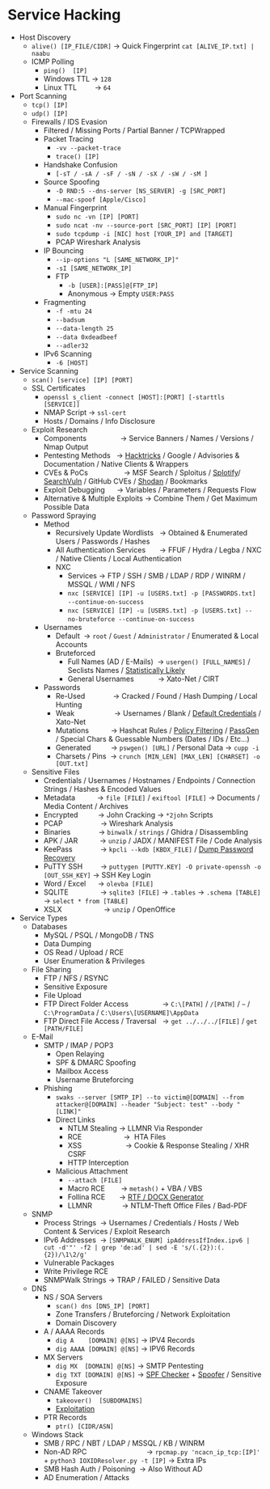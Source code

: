 # Service Hacking
*   Host Discovery
    *   `alive() [IP_FILE/CIDR]` → Quick Fingerprint `cat [ALIVE_IP.txt] | naabu`
    *   ICMP Polling
        *   `ping()  [IP]`
        *   Windows TTL → `128`
        *   Linux TTL         → `64`
*   Port Scanning
    *   `tcp() [IP]`
    *   `udp() [IP]`
    *   Firewalls / IDS Evasion
        *   Filtered / Missing Ports / Partial Banner / TCPWrapped
        *   Packet Tracing
            *   `-vv --packet-trace` 
            *   `trace() [IP]`
        *   Handshake Confusion
            *   `[-sT / -sA / -sF / -sN / -sX / -sW / -sM ]`
        *   Source Spoofing
            *   `-D RND:5 --dns-server [NS_SERVER] -g [SRC_PORT]`
            *   `--mac-spoof [Apple/Cisco]`
        *   Manual Fingerprint
            *   `sudo nc -vn [IP] [PORT]`
            *   `sudo ncat -nv --source-port [SRC_PORT] [IP] [PORT]`
            *   `sudo tcpdump -i [NIC] host [YOUR_IP] and [TARGET]`
            *   PCAP Wireshark Analysis
        *   IP Bouncing
            *   `--ip-options "L [SAME_NETWORK_IP]"`
            *   `-sI [SAME_NETWORK_IP]`
            *   FTP
                *   `-b [USER]:[PASS]@[FTP_IP]`
                *   Anonymous → Empty `USER:PASS`
        *   Fragmenting
            *   `-f -mtu 24`
            *   `--badsum` 
            *   `--data-length 25`
            *   `--data 0xdeadbeef`
            *   `--adler32` 
        *   IPv6 Scanning
            *   `-6 [HOST]`
*   Service Scanning
    *   `scan() [service] [IP] [PORT]`
    *   SSL Certificates
        *   `openssl s_client -connect [HOST]:[PORT] [-starttls [SERVICE]]`
        *   NMAP Script → `ssl-cert`
        *   Hosts / Domains / Info Disclosure
    *   Exploit Research
        *   Components                 → Service Banners / Names / Versions / Nmap Output
        *   Pentesting Methods   → [Hacktricks](https://book.hacktricks.xyz/network-services-pentesting/pentesting-web) / Google / Advisories & Documentation / Native Clients & Wrappers
        *   CVEs & PoCs                  → MSF Search / Sploitus / [Splotify](https://sploitify.haxx.it/#)/ [SearchVuln](https://search-vulns.com/) / GitHub CVEs / [Shodan](https://exploits.shodan.io/welcome) / Bookmarks
        *   Exploit Debugging      → Variables / Parameters / Requests Flow
        *   Alternative & Multiple Exploits → Combine Them / Get Maximum Possible Data
    *   Password Spraying
        *   Method
            *   Recursively Update Wordlists   → Obtained & Enumerated Users / Passwords / Hashes
            *   All Authentication Services       → FFUF / Hydra / Legba / NXC / Native Clients / Local Authentication
            *   NXC 
                *   Services → FTP / SSH / SMB / LDAP / RDP / WINRM / MSSQL / WMI / NFS
                *   `nxc [SERVICE] [IP] -u [USERS.txt] -p [PASSWORDS.txt] --continue-on-success`                           
                *   `nxc [SERVICE] [IP] -u [USERS.txt] -p [USERS.txt] --no-bruteforce --continue-on-success`  
        *   Usernames
            *   Default  → `root` / `Guest` / `Administrator` / Enumerated & Local Accounts
            *   Bruteforced
                *   Full Names (AD / E-Mails)  → `usergen() [FULL_NAMES]` / Seclists Names / [Statistically Likely](https://github.com/insidetrust/statistically-likely-usernames)
                *   General Usernames            → Xato-Net / CIRT
        *   Passwords
            *   Re-Used              → Cracked / Found / Hash Dumping / Local Hunting
            *   Weak                    → Usernames / Blank / [Default Credentials](https://book.hacktricks.xyz/generic-methodologies-and-resources/brute-force#default-credentials) / Xato-Net
            *   Mutations           → Hashcat Rules / [Policy Filtering](https://academy.hackthebox.com/module/57/section/506) / [PassGen](https://weakpass.com/tools/passgen) / Special Chars & Guessable Numbers (Dates / IDs / Etc…)
            *   Generated          → `pswgen() [URL]` / Personal Data → `cupp -i`
            *   Charsets / Pins  → `crunch [MIN_LEN] [MAX_LEN] [CHARSET] -o [OUT.txt]`
    *   Sensitive Files
        *   Credentials / Usernames / Hostnames / Endpoints / Connection Strings / Hashes & Encoded Values
        *   Metadata           → `file [FILE]` / `exiftool [FILE]` → Documents / Media Content / Archives
        *   Encrypted          → John Cracking → `*2john` Scripts
        *   PCAP                   → Wireshark Analysis
        *   Binaries              → `binwalk` / `strings` / Ghidra / Disassembling
        *   APK / JAR           → `unzip` / JADX / MANIFEST File / Code Analysis
        *   KeePass              → `kpcli --kdb [KBDX_FILE]` / [Dump Password Recovery](https://0xdf.gitlab.io/2024/02/10/htb-keeper.html#)
        *   PuTTY SSH         → `puttygen [PUTTY.KEY] -O private-openssh -o [OUT_SSH_KEY]` → SSH Key Login
        *   Word / Excel      → `olevba [FILE]`
        *   SQLITE                → `sqlite3 [FILE]` → `.tables` → `.schema [TABLE]` → `select * from [TABLE]`
        *   XSLX                     → `unzip` / OpenOffice
*   Service Types
    *   Databases
        *   MySQL / PSQL / MongoDB / TNS
        *   Data Dumping
        *   OS Read / Upload / RCE
        *   User Enumeration & Privileges
    *   File Sharing
        *   FTP / NFS / RSYNC
        *   Sensitive Exposure
        *   File Upload
        *   FTP Direct Folder Access                 → `C:\[PATH]` / `/[PATH]` / `~` / `C:\ProgramData` / `C:\Users\[USERNAME]\AppData` 
        *   FTP Direct File Access / Traversal   → `get ../../../[FILE]` / `get [PATH/FILE]`
    *   E-Mail
        *   SMTP / IMAP / POP3
            *   Open Relaying 
            *   SPF & DMARC Spoofing
            *   Mailbox Access
            *   Username Bruteforcing
        *   Phishing
            *   `swaks --server [SMTP_IP] --to victim@[DOMAIN] --from attacker@[DOMAIN] --header "Subject: test" --body "[LINK]"`
            *   Direct Links
                *   NTLM Stealing → LLMNR Via Responder
                *   RCE                     →  HTA Files
                *   XSS                      → Cookie & Response Stealing / XHR CSRF
                *   HTTP Interception
            *   Malicious Attachment
                *   `--attach [FILE]`
                *   Macro RCE        → `metash()` + VBA / VBS
                *   Follina RCE       → [RTF / DOCX Generator](https://github.com/maxgestic/Follina-Generator)
                *   LLMNR               → NTLM-Theft Office Files / Bad-PDF
    *   SNMP
        *   Process Strings  → Usernames / Credentials / Hosts / Web Content & Services / Exploit Research
        *   IPv6 Addresses  → `[SNMPWALK_ENUM] ipAddressIfIndex.ipv6 | cut -d'"' -f2 | grep 'de:ad' | sed -E 's/(.{2}):(.{2})/\1\2/g'`
        *   Vulnerable Packages
        *   Write Privilege RCE
        *   SNMPWalk Strings → TRAP / FAILED / Sensitive Data
    *   DNS
        *   NS / SOA Servers
            *   `scan() dns [DNS_IP] [PORT]`
            *   Zone Transfers / Bruteforcing / Network Exploitation
            *   Domain Discovery
        *   A / AAAA Records
            *   `dig A    [DOMAIN] @[NS]` → IPV4 Records
            *   `dig AAAA [DOMAIN] @[NS]` → IPV6 Records
        *   MX Servers
            *   `dig MX  [DOMAIN] @[NS]` → SMTP Pentesting
            *   `dig TXT [DOMAIN] @[NS]` → [SPF Checker](https://caniphish.com/free-phishing-tools/email-spoofing-test) + [Spoofer](https://emkei.cz/) / Sensitive Exposure
        *   CNAME Takeover
            *   `takeover()  [SUBDOMAINS]`
            *   [Exploitation](https://github.com/EdOverflow/can-i-take-over-xyz) 
        *   PTR Records
            *   `ptr() [CIDR/ASN]`
    *   Windows Stack
        *   SMB / RPC / NBT / LDAP / MSSQL / KB / WINRM
        *   Non-AD RPC                              → `rpcmap.py 'ncacn_ip_tcp:[IP]'` + `python3 IOXIDResolver.py -t [IP]` → Extra IPs
        *   SMB Hash Auth / Poisoning  → Also Without AD
        *   AD Enumeration / Attacks